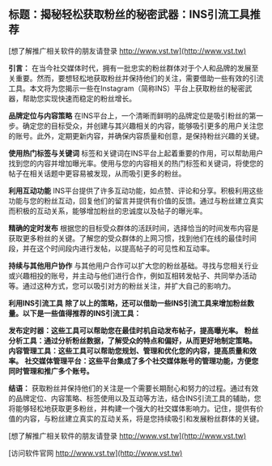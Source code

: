 ## **标题：揭秘轻松获取粉丝的秘密武器：INS引流工具推荐**

[想了解推广相关软件的朋友请登录 http://www.vst.tw](http://www.vst.tw)

**引言：**
在当今社交媒体时代，拥有一批忠实的粉丝群体对于个人和品牌的发展至关重要。然而，要想轻松地获取粉丝并保持他们的关注，需要借助一些有效的引流工具。本文将为您揭示一些在Instagram（简称INS）平台上获取粉丝的秘密武器，帮助您实现快速而稳定的粉丝增长。

**品牌定位与内容策略**
在INS平台上，一个清晰而鲜明的品牌定位是吸引粉丝的第一步。确定您的目标受众，并创建与其兴趣相关的内容，能够吸引更多的用户关注您的账号。此外，定期更新内容，并确保内容质量和创意，是保持粉丝兴趣的关键。

**使用热门标签与关键词**
标签和关键词在INS平台上起着重要的作用，可以帮助用户找到您的内容并增加曝光率。使用与您的内容相关的热门标签和关键词，将使您的帖子在相关话题中更容易被发现，从而吸引更多的粉丝。

**利用互动功能**
INS平台提供了许多互动功能，如点赞、评论和分享。积极利用这些功能与您的粉丝互动，回复他们的留言并提供有价值的反馈。通过与粉丝建立真实而积极的互动关系，能够增加粉丝的忠诚度以及帖子的曝光率。

**精确的定时发布**
根据您的目标受众群体的活跃时间，选择恰当的时间发布内容是获取更多粉丝的关键。了解您的受众群体的上网习惯，找到他们在线的最佳时间段，并在这个时间段内进行发帖，以提高帖子的可见性和互动率。

**持续与其他用户协作**
与其他用户合作可以扩大您的粉丝基础。寻找与您相关行业或兴趣相投的账号，并主动与他们进行合作，例如互相转发帖子、共同举办活动等。通过这种方式，您可以吸引对方的粉丝关注，并扩大自己的影响力。

**利用INS引流工具**
**除了以上的策略，还可以借助一些INS引流工具来增加粉丝数量。以下是一些值得推荐的INS引流工具：**

**发布定时器：这些工具可以帮助您在最佳时机自动发布帖子，提高曝光率。**
**粉丝分析工具：通过分析粉丝数据，了解受众的特点和偏好，从而更好地制定策略。**
**内容管理工具：这些工具可以帮助您规划、管理和优化您的内容，提高质量和效率。**
**社交媒体管理平台：这些平台集成了多个社交媒体账号的管理功能，方便您同时管理和推广多个账号。**

**结语：**
获取粉丝并保持他们的关注是一个需要长期耐心和努力的过程。通过有效的品牌定位、内容策略、标签使用以及互动等方法，结合INS引流工具的辅助，您将能够轻松地获取更多粉丝，并构建一个强大的社交媒体影响力。记住，提供有价值的内容，与粉丝建立真实的互动关系，将是您持续吸引和发展粉丝群体的关键。

[想了解推广相关软件的朋友请登录 http://www.vst.tw](http://www.vst.tw)


[访问软件官网 http://www.vst.tw](http://www.vst.tw)
